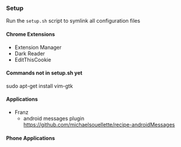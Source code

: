 ### Setup
Run the `setup.sh` script to symlink all configuration files

#### Chrome Extensions
* Extension Manager
* Dark Reader
* EditThisCookie

#### Commands not in setup.sh yet
sudo apt-get install vim-gtk

#### Applications
* Franz
	* android messages plugin https://github.com/michaelsouellette/recipe-androidMessages

#### Phone Applications
